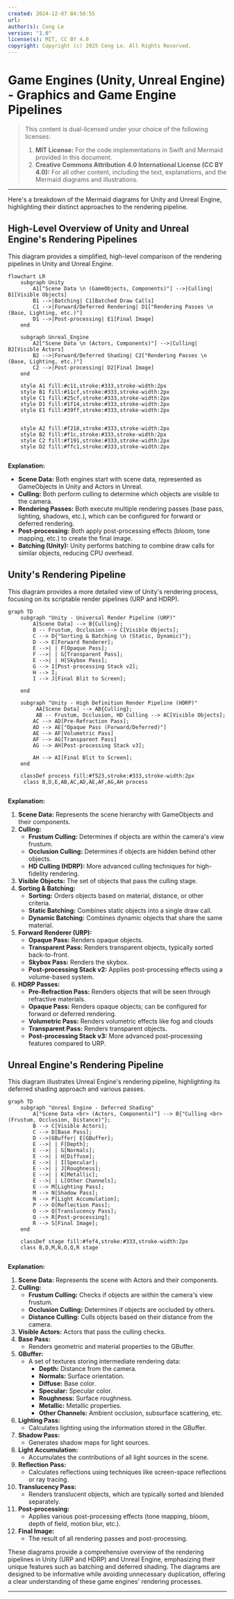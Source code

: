 ```yaml
---
created: 2024-12-07 04:58:55
url:
author(s): Cong Le
version: "1.0"
license(s): MIT, CC BY 4.0
copyright: Copyright (c) 2025 Cong Le. All Rights Reserved.
---
```



# Game Engines (Unity, Unreal Engine) - Graphics and Game Engine Pipelines
> This content is dual-licensed under your choice of the following licenses:
> 1.  **MIT License:** For the code implementations in Swift and Mermaid provided in this document.
> 2.  **Creative Commons Attribution 4.0 International License (CC BY 4.0):** For all other content, including the text, explanations, and the Mermaid diagrams and illustrations.

---

Here's a breakdown of the Mermaid diagrams for Unity and Unreal Engine, highlighting their distinct approaches to the rendering pipeline.

## High-Level Overview of Unity and Unreal Engine's Rendering Pipelines

This diagram provides a simplified, high-level comparison of the rendering pipelines in Unity and Unreal Engine.

```mermaid
flowchart LR
    subgraph Unity
        A1["Scene Data \n (GameObjects, Components)"] -->|Culling| B1[Visible Objects]
        B1 -->|Batching| C1[Batched Draw Calls]
        C1 -->|Forward/Deferred Rendering| D1["Rendering Passes \n (Base, Lighting, etc.)"]
        D1 -->|Post-processing| E1[Final Image]
    end

    subgraph Unreal_Engine
        A2["Scene Data \n (Actors, Components)"] -->|Culling| B2[Visible Actors]
        B2 -->|Forward/Deferred Shading| C2["Rendering Passes \n (Base, Lighting, etc.)"]
        C2 -->|Post-processing| D2[Final Image]
    end

    style A1 fill:#c11,stroke:#333,stroke-width:2px
    style B1 fill:#11cf,stroke:#333,stroke-width:2px
    style C1 fill:#25cf,stroke:#333,stroke-width:2px
    style D1 fill:#1f14,stroke:#333,stroke-width:2px
    style E1 fill:#39ff,stroke:#333,stroke-width:2px
    

    style A2 fill:#f218,stroke:#333,stroke-width:2px
    style B2 fill:#f1c,stroke:#333,stroke-width:2px
    style C2 fill:#f191,stroke:#333,stroke-width:2px
    style D2 fill:#ffc1,stroke:#333,stroke-width:2px
    
```

**Explanation:**

*   **Scene Data:** Both engines start with scene data, represented as GameObjects in Unity and Actors in Unreal.
*   **Culling:** Both perform culling to determine which objects are visible to the camera.
*   **Rendering Passes:** Both execute multiple rendering passes (base pass, lighting, shadows, etc.), which can be configured for forward or deferred rendering.
*   **Post-processing:** Both apply post-processing effects (bloom, tone mapping, etc.) to create the final image.
*   **Batching (Unity):** Unity performs batching to combine draw calls for similar objects, reducing CPU overhead.

## Unity's Rendering Pipeline

This diagram provides a more detailed view of Unity's rendering process, focusing on its scriptable render pipelines (URP and HDRP).

```mermaid
graph TD
    subgraph "Unity - Universal Render Pipeline (URP)"
        A[Scene Data] --> B{Culling};
        B -- Frustum, Occlusion --> C[Visible Objects];
        C --> D{"Sorting & Batching \n (Static, Dynamic)"};
        D --> E[Forward Renderer];
        E -->| | F[Opaque Pass];
        F -->| | G[Transparent Pass];
        E -->| | H[Skybox Pass];
        G --> I[Post-processing Stack v2];
        H --> I;
        I --> J[Final Blit to Screen];

    end
    
    subgraph "Unity - High Definition Render Pipeline (HDRP)"
         AA[Scene Data] --> AB{Culling};
         AB -- Frustum, Occlusion, HD Culling --> AC[Visible Objects];
        AC --> AD[Pre-Refraction Pass];
        AD --> AE["Opaque Pass (Forward/Deferred)"]
        AE --> AF[Volumetric Pass]
        AF --> AG[Transparent Pass]
        AG --> AH[Post-processing Stack v3];

        AH --> AI[Final Blit to Screen];
    end

    classDef process fill:#f523,stroke:#333,stroke-width:2px
     class B,D,E,AB,AC,AD,AE,AF,AG,AH process
     
```

**Explanation:**

1. **Scene Data:** Represents the scene hierarchy with GameObjects and their components.
2. **Culling:**
    *   **Frustum Culling:**  Determines if objects are within the camera's view frustum.
    *   **Occlusion Culling:** Determines if objects are hidden behind other objects.
    *   **HD Culling (HDRP):** More advanced culling techniques for high-fidelity rendering.
3. **Visible Objects:** The set of objects that pass the culling stage.
4. **Sorting & Batching:**
    *   **Sorting:** Orders objects based on material, distance, or other criteria.
    *   **Static Batching:** Combines static objects into a single draw call.
    *   **Dynamic Batching:** Combines dynamic objects that share the same material.
5. **Forward Renderer (URP):**
    *   **Opaque Pass:** Renders opaque objects.
    *   **Transparent Pass:** Renders transparent objects, typically sorted back-to-front.
    *   **Skybox Pass:** Renders the skybox.
    *   **Post-processing Stack v2:** Applies post-processing effects using a volume-based system.
6. **HDRP Passes:**
    *   **Pre-Refraction Pass:**  Renders objects that will be seen through refractive materials.
    *   **Opaque Pass:** Renders opaque objects; can be configured for forward or deferred rendering.
    *   **Volumetric Pass:** Renders volumetric effects like fog and clouds
    *   **Transparent Pass:** Renders transparent objects.
    *   **Post-processing Stack v3:** More advanced post-processing features compared to URP.

## Unreal Engine's Rendering Pipeline

This diagram illustrates Unreal Engine's rendering pipeline, highlighting its deferred shading approach and various passes.

```mermaid
graph TD
    subgraph "Unreal Engine - Deferred Shading"
        A["Scene Data <br> (Actors, Components)"] --> B{"Culling <br> (Frustum, Occlusion, Distance)"};
        B --> C[Visible Actors];
        C --> D[Base Pass];
        D -->|GBuffer| E[GBuffer];
        E -->| | F[Depth];
        E -->| | G[Normals];
        E -->| | H[Diffuse];
        E -->| | I[Specular];
        E -->| | J[Roughness];
        E -->| | K[Metallic];
        E -->| | L[Other Channels];
        E --> M[Lighting Pass];
        M --> N[Shadow Pass];
        N --> P[Light Accumulation];
        P --> O[Reflection Pass];
        O --> Q[Translucency Pass];
        Q --> R[Post-processing];
        R --> S[Final Image];
    end

    classDef stage fill:#fef4,stroke:#333,stroke-width:2px
    class B,D,M,N,O,Q,R stage
    
```

**Explanation:**

1. **Scene Data:** Represents the scene with Actors and their components.
2. **Culling:**
    *   **Frustum Culling:** Checks if objects are within the camera's view frustum.
    *   **Occlusion Culling:** Determines if objects are occluded by others.
    *   **Distance Culling:** Culls objects based on their distance from the camera.
3. **Visible Actors:** Actors that pass the culling checks.
4. **Base Pass:**
    *   Renders geometric and material properties to the GBuffer.
5. **GBuffer:**
    *   A set of textures storing intermediate rendering data:
        *   **Depth:** Distance from the camera.
        *   **Normals:** Surface orientation.
        *   **Diffuse:** Base color.
        *   **Specular:** Specular color.
        *   **Roughness:** Surface roughness.
        *   **Metallic:** Metallic properties.
        *   **Other Channels:** Ambient occlusion, subsurface scattering, etc.
6. **Lighting Pass:**
    *   Calculates lighting using the information stored in the GBuffer.
7. **Shadow Pass:**
    *   Generates shadow maps for light sources.
8. **Light Accumulation:**
      *   Accumulates the contributions of all light sources in the scene.
9. **Reflection Pass:**
    *   Calculates reflections using techniques like screen-space reflections or ray tracing.
10. **Translucency Pass:**
    *   Renders translucent objects, which are typically sorted and blended separately.
11. **Post-processing:**
    *   Applies various post-processing effects (tone mapping, bloom, depth of field, motion blur, etc.).
12. **Final Image:**
    *   The result of all rendering passes and post-processing.

These diagrams provide a comprehensive overview of the rendering pipelines in Unity (URP and HDRP) and Unreal Engine, emphasizing their unique features such as batching and deferred shading. The diagrams are designed to be informative while avoiding unnecessary duplication, offering a clear understanding of these game engines' rendering processes.

---